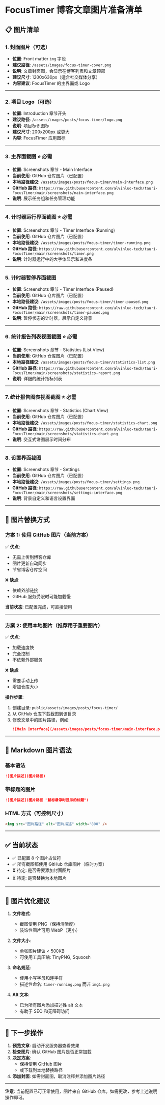 # FocusTimer 博客文章图片准备清单

## 📋 图片清单

### 1. 封面图片（可选）
- **位置**: Front matter `img` 字段
- **建议路径**: `/assets/images/focus-timer-cover.png`
- **说明**: 文章封面图，会显示在博客列表和文章顶部
- **建议尺寸**: 1200x630px（适合社交媒体分享）
- **内容建议**: FocusTimer 的主界面或 Logo

---

### 2. 项目 Logo（可选）
- **位置**: Introduction 章节开头
- **建议路径**: `/assets/images/posts/focus-timer/logo.png`
- **说明**: 项目标识图标
- **建议尺寸**: 200x200px 或更大
- **内容**: FocusTimer 应用图标

---

### 3. 主界面截图 ⭐ 必需
- **位置**: Screenshots 章节 - Main Interface
- **当前使用**: GitHub 仓库图片（已配置）
- **本地路径建议**: `/assets/images/posts/focus-timer/main-interface.png`
- **GitHub 路径**: `https://raw.githubusercontent.com/alvinluo-tech/tauri-FocusTimer/main/screenshots/main-interface.png`
- **说明**: 展示任务组和任务管理功能

---

### 4. 计时器运行界面截图 ⭐ 必需
- **位置**: Screenshots 章节 - Timer Interface (Running)
- **当前使用**: GitHub 仓库图片（已配置）
- **本地路径建议**: `/assets/images/posts/focus-timer/timer-running.png`
- **GitHub 路径**: `https://raw.githubusercontent.com/alvinluo-tech/tauri-FocusTimer/main/screenshots/timer.png`
- **说明**: 计时器运行中的大字体显示和进度条

---

### 5. 计时器暂停界面截图
- **位置**: Screenshots 章节 - Timer Interface (Paused)
- **当前使用**: GitHub 仓库图片（已配置）
- **本地路径建议**: `/assets/images/posts/focus-timer/timer-paused.png`
- **GitHub 路径**: `https://raw.githubusercontent.com/alvinluo-tech/tauri-FocusTimer/main/screenshots/timer-paused.png`
- **说明**: 暂停状态的计时器，展示自定义背景

---

### 6. 统计报告列表视图截图 ⭐ 必需
- **位置**: Screenshots 章节 - Statistics (List View)
- **当前使用**: GitHub 仓库图片（已配置）
- **本地路径建议**: `/assets/images/posts/focus-timer/statistics-list.png`
- **GitHub 路径**: `https://raw.githubusercontent.com/alvinluo-tech/tauri-FocusTimer/main/screenshots/statistics-report.png`
- **说明**: 详细的统计指标列表

---

### 7. 统计报告图表视图截图 ⭐ 必需
- **位置**: Screenshots 章节 - Statistics (Chart View)
- **当前使用**: GitHub 仓库图片（已配置）
- **本地路径建议**: `/assets/images/posts/focus-timer/statistics-chart.png`
- **GitHub 路径**: `https://raw.githubusercontent.com/alvinluo-tech/tauri-FocusTimer/main/screenshots/statistics-chart.png`
- **说明**: 交互式饼图展示时间分布

---

### 8. 设置界面截图
- **位置**: Screenshots 章节 - Settings
- **当前使用**: GitHub 仓库图片（已配置）
- **本地路径建议**: `/assets/images/posts/focus-timer/settings.png`
- **GitHub 路径**: `https://raw.githubusercontent.com/alvinluo-tech/tauri-FocusTimer/main/screenshots/settings-interface.png`
- **说明**: 背景自定义和语言设置界面

---

## 🔄 图片替换方式

### 方案 1: 使用 GitHub 图片（当前方案）
✅ **优点**: 
- 无需上传到博客仓库
- 图片更新自动同步
- 节省博客仓库空间

❌ **缺点**: 
- 依赖外部链接
- GitHub 服务受限时可能加载慢

**当前状态**: 已配置完成，可直接使用

---

### 方案 2: 使用本地图片（推荐用于重要图片）
✅ **优点**: 
- 加载速度快
- 完全控制
- 不依赖外部服务

❌ **缺点**: 
- 需要手动上传
- 增加仓库大小

**操作步骤**:
1. 创建目录: `public/assets/images/posts/focus-timer/`
2. 从 GitHub 仓库下载截图到该目录
3. 修改文章中的图片路径，例如:
   ```markdown
   ![Main Interface](/assets/images/posts/focus-timer/main-interface.png)
   ```

---

## 📝 Markdown 图片语法

### 基本语法
```markdown
![图片描述](图片路径)
```

### 带标题的图片
```markdown
![图片描述](图片路径 "鼠标悬停时显示的标题")
```

### HTML 方式（可控制尺寸）
```markdown
<img src="图片路径" alt="图片描述" width="800" />
```

---

## ✅ 当前状态

- ✅ 已配置 8 个图片占位符
- ✅ 所有截图都使用 GitHub 仓库图片（临时方案）
- ⏳ 待定: 是否需要添加封面图片
- ⏳ 待定: 是否替换为本地图片

---

## 🎨 图片优化建议

1. **文件格式**: 
   - 截图使用 PNG（保持清晰度）
   - 装饰性图片可用 WebP（更小）

2. **文件大小**: 
   - 单张图片建议 < 500KB
   - 可使用工具压缩: TinyPNG, Squoosh

3. **命名规范**: 
   - 使用小写字母和连字符
   - 描述性命名: `timer-running.png` 而非 `img1.png`

4. **Alt 文本**: 
   - 已为所有图片添加描述性 alt 文本
   - 有助于 SEO 和无障碍访问

---

## 🚀 下一步操作

1. **预览文章**: 启动开发服务器查看效果
2. **检查图片**: 确认 GitHub 图片是否正常加载
3. **决定方案**: 
   - 保持使用 GitHub 图片
   - 或下载到本地替换路径
4. **添加封面**: 如需封面图，取消注释并添加图片路径

---

**注意**: 当前配置已可正常使用，图片来自 GitHub 仓库。如需更改，参考上述说明操作即可。
